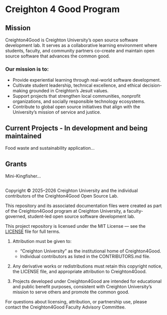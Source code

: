 # Creighton 4 Good Program

## Mission 
Creighton4Good is Creighton University’s open source software development lab. It serves as a collaborative learning environment where students, faculty, and community partners co-create and maintain open source software that advances the common good.

### Our mission is to:
- Provide experiential learning through real-world software development.
- Cultivate student leadership, technical excellence, and ethical decision-making grounded in Creighton’s Jesuit values.
- Support projects that strengthen local communities, nonprofit organizations, and socially responsible technology ecosystems.
- Contribute to global open source initiatives that align with the University’s mission of service and justice.

## Current Projects - In development and being maintained

Food waste and sustainability application...

## Grants

Mini-Kingfisher...








## 

Copyright © 2025–2026 Creighton University and the individual contributors of the Creighton4Good Open Source Lab.

This repository and its associated documentation files were created as part of the Creighton4Good program at Creighton University, a faculty-governed, student-led open source software development lab.

This project repository is licensed under the MIT License — see the [LICENSE](LICENSE.md) file for full terms.

1. Attribution must be given to:
   - “Creighton University” as the institutional home of Creighton4Good.
   - Individual contributors as listed in the CONTRIBUTORS.md file.

2. Any derivative works or redistributions must retain this copyright notice, the LICENSE file, and appropriate attribution to Creighton4Good.

3. Projects developed under Creighton4Good are intended for educational and public benefit purposes, consistent with Creighton University’s mission to serve others and promote the common good.

For questions about licensing, attribution, or partnership use, please contact the Creighton4Good Faculty Advisory Committee.
